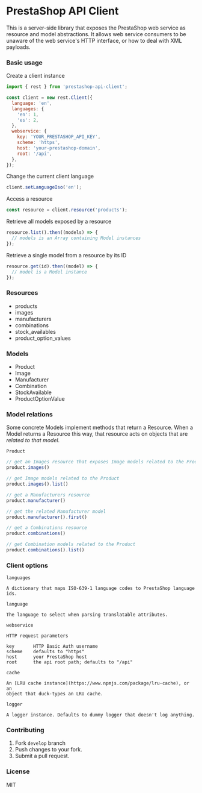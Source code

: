 # PrestaShop API Client

This is a server-side library that exposes the PrestaShop web service
as resource and model abstractions. It allows web service consumers to be
unaware of the web service's HTTP interface, or how to deal with XML payloads.

### Basic usage

Create a client instance

```javascript
import { rest } from 'prestashop-api-client';

const client = new rest.Client({
  language: 'en',
  languages: {
    'en': 1,
    'es': 2,
  },
  webservice: {
    key: 'YOUR_PRESTASHOP_API_KEY',
    scheme: 'https',
    host: 'your-prestashop-domain',
    root: '/api',
  },
});
```

Change the current client language
```javascript
client.setLanguageIso('en');
```

Access a resource
```javascript
const resource = client.resource('products');
```

Retrieve all models exposed by a resource

```javascript
resource.list().then((models) => {
  // models is an Array containing Model instances
});
```

Retrieve a single model from a resource by its ID
```javascript
resource.get(id).then((model) => {
  // model is a Model instance
});
```


### Resources

- products
- images
- manufacturers
- combinations
- stock_availables
- product_option_values

### Models

- Product
- Image
- Manufacturer
- Combination
- StockAvailable
- ProductOptionValue


### Model relations

Some concrete Models implement methods that return a Resource. When a Model
returns a Resource this way, that resource acts on objects that are
*related to that model*. 


`Product`

```javascript
// get an Images resource that exposes Image models related to the Product
product.images()

// get Image models related to the Product
product.images().list()

// get a Manufacturers resource
product.manufacturer()

// get the related Manufacturer model
product.manufacturer().first()

// get a Combinations resource
product.combinations()

// get Combination models related to the Product
product.combinations().list()
```

### Client options

`languages`

    A dictionary that maps ISO-639-1 language codes to PrestaShop language ids.

`language`

    The language to select when parsing translatable attributes.

`webservice`

    HTTP request parameters

    key       HTTP Basic Auth username
    scheme    defaults to "https"
    host      your PrestaShop host
    root      the api root path; defaults to "/api"

`cache`

    An [LRU cache instance](https://www.npmjs.com/package/lru-cache), or an
    object that duck-types an LRU cache.

`logger`

    A logger instance. Defaults to dummy logger that doesn't log anything.


### Contributing

1. Fork `develop` branch
2. Push changes to your fork.
3. Submit a pull request.


### License

MIT
